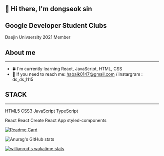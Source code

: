 👋 Hi there, I'm dongseok sin 
-------------------------------------------------------------------------------------
 ## Google Developer Student Clubs
 
 Daejin Univsersity 2021 Member
 
 ## About me
 ------------------------------------------------------------------------------------
 + 🍀 I'm currently learning React, JavaScript, HTML, CSS
 + 🌿 If you need to reach me: habaik0147@gmail.com / Instargram : ds_ds_1115
 
 ## STACK
 ------------------------------------------------------------------------------------
 HTML5 CSS3 JavaScript TypeScript

React React Create React App styled-components
 




[![Readme Card](https://github-readme-stats.vercel.app/api/pin/?username=dongddddd&repo=dongddddd&theme=dark&hide_border=true)](https://github.com/dongddddd/dongddddd)

![Anurag's GitHub stats](https://github-readme-stats.vercel.app/api?username=dongseok&show_icons=true&theme=tokyonight)

[![willianrod's wakatime stats](https://github-readme-stats.vercel.app/api/wakatime?username=dongseok&theme=ayu-mirage&layout=compact)](https://github.com/dongddddd)


<!--
**dongddddd/dongddddd** is a ✨ _special_ ✨ repository because its `README.md` (this file) appears on your GitHub profile.

Here are some ideas to get you started:

- 🔭 I’m currently working on ...
- 🌱 I’m currently learning ...
- 👯 I’m looking to collaborate on ...
- 🤔 I’m looking for help with ...
- 💬 Ask me about ...
- 📫 How to reach me: ...
- 😄 Pronouns: ...
- ⚡ Fun fact: ...
-->
